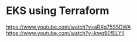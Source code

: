 # EKS using Terraform

https://www.youtube.com/watch?v=aRXg75S5DWA
https://www.youtube.com/watch?v=kwq9EfELYII

